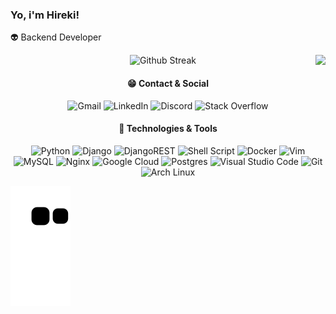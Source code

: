 <span markdown="1">

  ###	Yo, i'm Hireki!

  👽 Backend Developer
 
  <img align="right" src="https://c.tenor.com/d-CAulWk0DAAAAAj/anime-girl-cheerleader.gif"></img>

</span>
<span align="center" markdown="1">

  ![Github Streak](https://github-readme-streak-stats.herokuapp.com/?user=imHireki&theme=radical)
  
</span>
<span align="center" markdown="1">

  #### 😁 Contact & Social
  ![Gmail](https://img.shields.io/badge/Gmail-D14836?style=for-the-badge&logo=gmail&logoColor=white&link=mailto:@gmail.com)
  ![LinkedIn](https://img.shields.io/badge/linkedin-%230077B5.svg?style=for-the-badge&logo=linkedin&logoColor=white)
  ![Discord](https://img.shields.io/badge/Hireki%230733-%237289DA.svg?style=for-the-badge&logo=discord&logoColor=white)
  ![Stack Overflow](https://img.shields.io/badge/-Stackoverflow-FE7A16?style=for-the-badge&logo=stack-overflow&logoColor=white)

</span>
<span align="center" markdown="1">

  #### 🚀 Technologies & Tools
  ![Python](https://img.shields.io/badge/python-%2314354C.svg?style=for-the-badge&logo=python&logoColor=white)
  ![Django](https://img.shields.io/badge/django-%23092E20.svg?style=for-the-badge&logo=django&logoColor=white)
  ![DjangoREST](https://img.shields.io/badge/DJANGO-REST-ff1709?style=for-the-badge&logo=django&logoColor=white&color=ff1709&labelColor=ff1709)
  ![Shell Script](https://img.shields.io/badge/shell_script-%23121011.svg?style=for-the-badge&logo=gnu-bash&logoColor=white)
  ![Docker](https://img.shields.io/badge/docker-%230db7ed.svg?style=for-the-badge&logo=docker&logoColor=white)
  ![Vim](https://img.shields.io/badge/VIM-%2311AB00.svg?style=for-the-badge&logo=vim&logoColor=white)
  ![MySQL](https://img.shields.io/badge/mysql-%2300f.svg?style=for-the-badge&logo=mysql&logoColor=white)
  ![Nginx](https://img.shields.io/badge/nginx-%23009639.svg?style=for-the-badge&logo=nginx&logoColor=white)
  ![Google Cloud](https://img.shields.io/badge/GoogleCloud-%234285F4.svg?style=for-the-badge&logo=google-cloud&logoColor=white)
  ![Postgres](https://img.shields.io/badge/postgres-%23316192.svg?style=for-the-badge&logo=postgresql&logoColor=white)
  ![Visual Studio Code](https://img.shields.io/badge/VisualStudioCode-0078d7.svg?style=for-the-badge&logo=visual-studio-code&logoColor=white)
  ![Git](https://img.shields.io/badge/git-%23F05033.svg?style=for-the-badge&logo=git&logoColor=white)
  ![Arch Linux](https://img.shields.io/badge/Arch_Linux-1793D1?style=for-the-badge&logo=arch-linux&logoColor=white)

</span>

![Snake animation](https://github.com/rafaballerini/rafaballerini/blob/output/github-contribution-grid-snake.svg)
